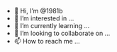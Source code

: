 - 👋 Hi, I’m @1981b
- 👀 I’m interested in ...
- 🌱 I’m currently learning ...
- 💞️ I’m looking to collaborate on ...
- 📫 How to reach me ...

<!---
1981b/1981b is a ✨ special ✨ repository because its `README.md` (this file) appears on your GitHub profile.
You can click the Preview link to take a look at your changes.
--->

